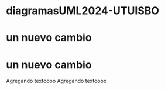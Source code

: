 # diagramasUML2024-UTUISBO
# un nuevo cambio
# un nuevo cambio
Agregando textoooo
Agregando textoooo

